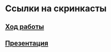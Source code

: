 # Ссылки на скринкасты

## [Ход работы](https://youtu.be/AF_g4lIvYzQ)

## [Презентация](https://youtu.be/eniLipeE4mE)
